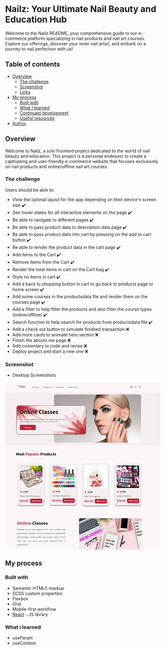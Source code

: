 # Nailz: Your Ultimate Nail Beauty and Education Hub

Welcome to the Nailz README, your comprehensive guide to our e-commerce platform specializing in nail products and nail art courses. Explore our offerings, discover your inner nail artist, and embark on a journey to nail perfection with us!

## Table of contents

- [Overview](#overview)
  - [The challenge](#the-challenge)
  - [Screenshot](#screenshot)
  - [Links](#links)
- [My process](#my-process)
  - [Built with](#built-with)
  - [What I learned](#what-i-learned)
  - [Continued development](#continued-development)
  - [Useful resources](#useful-resources)
- [Author](#author)

## Overview

Welcome to Nailz, a solo frontend project dedicated to the world of nail beauty and education. This project is a personal endeavor to create a captivating and user-friendly e-commerce website that focuses exclusively on nail products and online/offline nail art courses.

### The challenge

Users should be able to:

- View the optimal layout for the app depending on their device's screen size ✔️
- See hover states for all interactive elements on the page ✔️
- Be able to navigate to different pages ✔️
- Be able to pass product data to description data page ✔️
- Be able to pass product data into cart by pressing on the add to cart button ✔️
- Be able to render the product data in the cart page ✔️
- Add items to the Cart ✔️
- Remove items from the Cart ✔️
- Render the total items in cart on the Cart bag ✔️
- Style no items in cart ✔️
- Add a back to shopping button in cart to go back to products page or home screen ✔️
- Add some courses in the productsdata file and render them on the courses page ✔️
- Add a filter to help filter the products and also filter the course types (online/offline) ✔️
- Search function to help search for products from productsdata file ✔️
- Add a check out button to simulate finished transaction ❌
- Add more cards to animate hero section ❌
- Finish the abouts me page ❌
- Add comentary to code and revise ❌
- Deploy project and start a new one ❌

### Screenshot

- Desktop Screenshots
<p float="left">
  <img src="./src/assets/images/DesktopScreen.png" />
</p>

## My process

### Built with

- Semantic HTML5 markup
- SCSS custom properties
- Flexbox
- Grid
- Mobile-first workflow
- [React](https://reactjs.org/) - JS library

### What i learned
- useParam
- useContext
